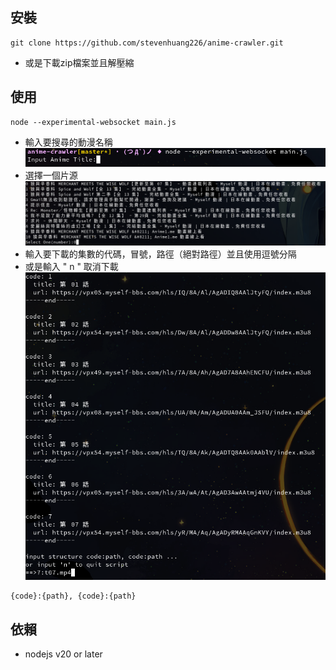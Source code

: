 ## 安裝
```
git clone https://github.com/stevenhuang226/anime-crawler.git
```
- 或是下載zip檔案並且解壓縮
## 使用
```
node --experimental-websocket main.js
```
- 輸入要搜尋的動漫名稱
![pic1](src/pic1.png)
- 選擇一個片源
![pic2](src/pic2.png)
- 輸入要下載的集數的代碼，冒號，路徑（絕對路徑）並且使用逗號分隔
- 或是輸入 " n " 取消下載
![pic3](src/pic3.png)
```
{code}:{path}, {code}:{path}
```
## 依賴
- nodejs v20 or later
